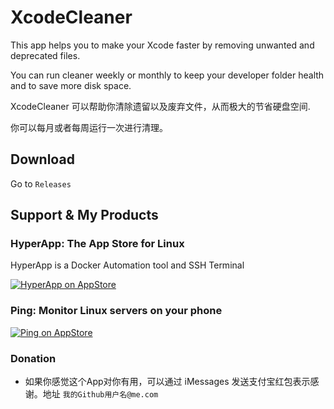 # XcodeCleaner

This app helps you to make your Xcode faster by removing unwanted and deprecated files.

You can run cleaner weekly or monthly to keep your developer folder health and to save more disk space.


XcodeCleaner 可以帮助你清除遗留以及废弃文件，从而极大的节省硬盘空间.

你可以每月或者每周运行一次进行清理。



## Download

Go to `Releases`



## Support & My Products


### HyperApp: The App Store for Linux

HyperApp is a Docker Automation tool and SSH Terminal

[![HyperApp on AppStore](https://linkmaker.itunes.apple.com/assets/shared/badges/zh-chs/appstore-lrg.svg "View on App Store")](https://itunes.apple.com/app/apple-store/id1179750280?pt=118260435&ct=guide&mt=8)


### Ping: Monitor Linux servers on your phone

[![Ping on AppStore](https://linkmaker.itunes.apple.com/assets/shared/badges/zh-chs/appstore-lrg.svg "View on App Store")](https://itunes.apple.com/app/ping-linux-monitor/id1276204653)


### Donation

* 如果你感觉这个App对你有用，可以通过 iMessages 发送支付宝红包表示感谢。地址 `我的Github用户名@me.com`


